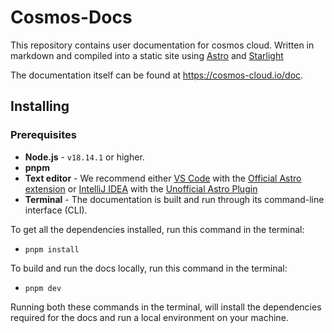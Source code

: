 # Cosmos-Docs

This repository contains user documentation for cosmos cloud. Written in markdown and compiled into a static site using [Astro](https://astro.build/) and [Starlight](https://starlight.astro.build/)

The documentation itself can be found at <https://cosmos-cloud.io/doc>.

## Installing

### Prerequisites

- **Node.js** - `v18.14.1` or higher.
- **pnpm**
- **Text editor** - We recommend either [VS Code](https://code.visualstudio.com/) with the [Official Astro extension](https://marketplace.visualstudio.com/items?itemName=astro-build.astro-vscode) or [IntelliJ IDEA](https://www.jetbrains.com/idea/) with the [Unofficial Astro Plugin](https://plugins.jetbrains.com/plugin/20959-astro)
- **Terminal** - The documentation is built and run through its command-line interface (CLI).

To get all the dependencies installed, run this command in the terminal:

- `pnpm install`

To build and run the docs locally, run this command in the terminal:

- `pnpm dev`

Running both these commands in the terminal, will install the dependencies required for the docs and run a local environment on your machine.
